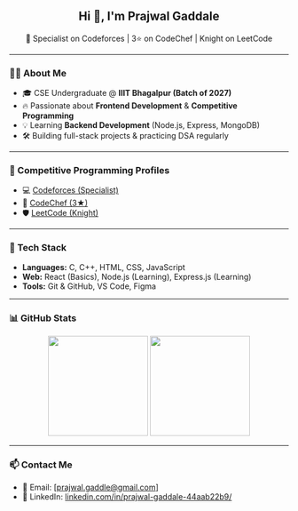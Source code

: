 <h2 align="center">Hi 👋, I'm Prajwal Gaddale</h2>

<p align="center">
  🚀 Specialist on Codeforces | 3⭐ on CodeChef | Knight on LeetCode  
</p>

---

### 👨‍💻 About Me

- 🎓 CSE Undergraduate @ **IIIT Bhagalpur (Batch of 2027)**
- 🔥 Passionate about **Frontend Development** & **Competitive Programming**
- 💡 Learning **Backend Development** (Node.js, Express, MongoDB)
- 🛠️ Building full-stack projects & practicing DSA regularly

---

### 🧠 Competitive Programming Profiles

- 💻 [Codeforces (Specialist)](https://codeforces.com/profile/prajwal311)
- 🍜 [CodeChef (3★)](https://www.codechef.com/users/prajwal311)
- 🛡️ [LeetCode (Knight)](https://leetcode.com/prajwal3112004)

---

### 🔧 Tech Stack

- **Languages:** C, C++, HTML, CSS, JavaScript
- **Web:** React (Basics), Node.js (Learning), Express.js (Learning)
- **Tools:** Git & GitHub, VS Code, Figma

---

### 📊 GitHub Stats

<p align="center">
  <img src="https://github-readme-stats.vercel.app/api?username=prajwal3114&show_icons=true&theme=radical" height="180px"/>
  <img src="https://github-readme-stats.vercel.app/api/top-langs/?username=prajwal3114&layout=compact&theme=radical" height="180px"/>
</p>

---

### 📫 Contact Me

- 📧 Email: [prajwal.gaddle@gmail.com]
- 🔗 LinkedIn: [linkedin.com/in/prajwal-gaddale-44aab22b9/](#)
